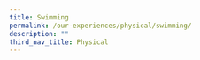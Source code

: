 ```yaml
---
title: Swimming
permalink: /our-experiences/physical/swimming/
description: ""
third_nav_title: Physical
---
```

